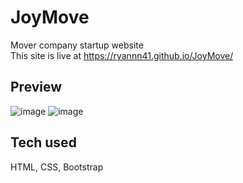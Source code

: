 # JoyMove <br />
Mover company startup website <br />
This site is live at https://ryannn41.github.io/JoyMove/

## Preview
![image](https://github.com/Ryannn41/JoyMove/assets/69830650/a3efcb40-16d3-43f3-b5fd-101ce249606a)
![image](https://github.com/Ryannn41/JoyMove/assets/69830650/89fa9786-5454-4f43-b311-4d9a3c1f90d2)

## Tech used
HTML, CSS, Bootstrap

